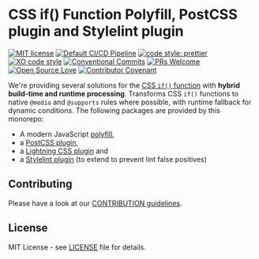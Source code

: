 # CSS if() Function Polyfill, PostCSS plugin and Stylelint plugin

[![MIT license](https://img.shields.io/npm/l/css-if-polyfill.svg "license MIT badge")](https://opensource.org/licenses/mit-license.php)
[![Default CI/CD Pipeline](https://github.com/mfranzke/css-if-polyfill/actions/workflows/default.yml/badge.svg)](https://github.com/mfranzke/css-if-polyfill/actions/workflows/default.yml)
[![code style: prettier](https://img.shields.io/badge/code_style-prettier-ff69b4.svg?style=flat-square)](https://github.com/prettier/prettier)
[![XO code style](https://img.shields.io/badge/code_style-XO-5ed9c7.svg)](https://github.com/xojs/xo)
[![Conventional Commits](https://img.shields.io/badge/Conventional%20Commits-1.0.0-yellow.svg)](https://conventionalcommits.org)
[![PRs Welcome](https://img.shields.io/badge/PRs-welcome-brightgreen.svg?style=flat-square)](http://makeapullrequest.com)
[![Open Source Love](https://badges.frapsoft.com/os/v3/open-source.svg?v=103)](https://github.com/ellerbrock/open-source-badges/)
[![Contributor Covenant](https://img.shields.io/badge/Contributor%20Covenant-2.0-4baaaa.svg)](CODE-OF-CONDUCT.md)

We're providing several solutions for the [CSS `if()` function](https://developer.mozilla.org/en-US/docs/Web/CSS/if) with **hybrid build-time and runtime processing**. Transforms CSS `if()` functions to native `@media` and `@supports` rules where possible, with runtime fallback for dynamic conditions. The following packages are provided by this monorepo:

- A modern JavaScript [polyfill](https://github.com/mfranzke/css-if-polyfill/tree/main/packages/css-if-polyfill),
- a [PostCSS plugin](https://github.com/mfranzke/css-if-polyfill/tree/main/packages/postcss-if-function),
- a [Lightning CSS plugin](https://github.com/mfranzke/css-if-polyfill/tree/main/packages/lightningcss-plugin-if-function) and
- a [Stylelint plugin](https://github.com/mfranzke/css-if-polyfill/tree/main/packages/stylelint-config-if-function) (to extend to prevent lint false positives)

## Contributing

Please have a look at our [CONTRIBUTION guidelines](CONTRIBUTING.md).

## License

MIT License - see [LICENSE](LICENSE) file for details.
